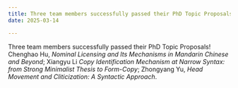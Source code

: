 ```yaml
---
title: Three team members successfully passed their PhD Topic Proposals!
date: 2025-03-14

---
```

Three team members successfully passed their PhD Topic Proposals! Chenghao Hu, *Nominal Licensing and Its Mechanisms in Mandarin Chinese and Beyond*; Xiangyu Li *Copy Identification Mechanism at Narrow Syntax: from Strong Minimalist Thesis to Form-Copy*; Zhongyang Yu, *Head Movement and Cliticization: A Syntactic Approach*. 
